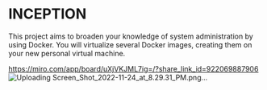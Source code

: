 # INCEPTION

This project aims to broaden your knowledge of system administration by using Docker.
You will virtualize several Docker images, creating them on your new personal virtual machine.


https://miro.com/app/board/uXjVKJML7ig=/?share_link_id=922069887906
![Uploading Screen_Shot_2022-11-24_at_8.29.31_PM.png…]()
